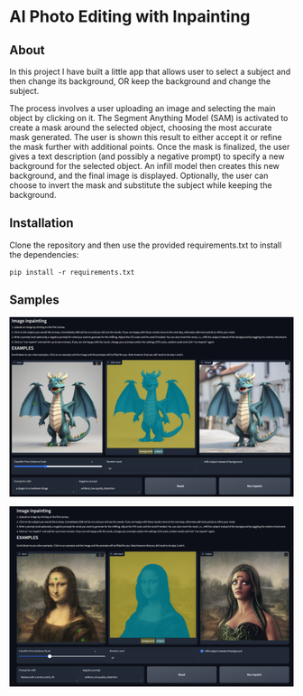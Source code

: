 # AI Photo Editing with Inpainting
## About
In this project I have built a little app that allows user to select a subject and then change its background, OR keep the background and change the subject.

The process involves a user uploading an image and selecting the main object by clicking on it. The Segment Anything Model (SAM) is activated to create a mask around the selected object, choosing the most accurate mask generated. The user is shown this result to either accept it or refine the mask further with additional points. Once the mask is finalized, the user gives a text description (and possibly a negative prompt) to specify a new background for the selected object. An infill model then creates this new background, and the final image is displayed. Optionally, the user can choose to invert the mask and substitute the subject while keeping the background.

## Installation
Clone the repository and then use the provided requirements.txt to install the dependencies:

```
pip install -r requirements.txt
```

## Samples
![Sample Output 1](dragon_inpainting.png)

![Sample Output 2](monalisa2medusa.png)
